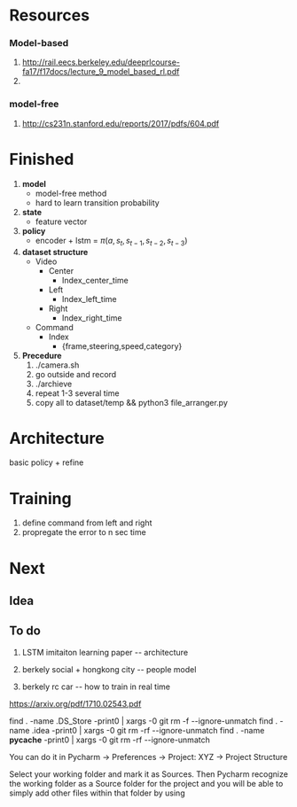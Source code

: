 
# Resources
### Model-based
1. http://rail.eecs.berkeley.edu/deeprlcourse-fa17/f17docs/lecture_9_model_based_rl.pdf
2. 
### model-free
1. http://cs231n.stanford.edu/reports/2017/pdfs/604.pdf

# Finished
1. __model__
    - model-free method
    - hard to learn transition probability
2. __state__
    - feature vector
3. __policy__
    - encoder + lstm = $\pi(a,s_t,s_{t-1},s_{t-2},s_{t-3})$ 
4. __dataset structure__
    - Video
        - Center
            - Index_center_time
        - Left
            - Index_left_time
        - Right
            - Index_right_time
    - Command
        - Index
            - {frame,steering,speed,category}
5. __Precedure__ 
    1. ./camera.sh
    2. go outside and record
    3. ./archieve
    4. repeat 1-3 several time
    5. copy all to dataset/temp && python3 file_arranger.py
  



# Architecture

basic policy + refine 

# Training

1. define command from left and right
1. propregate the error to n sec time


# Next
## Idea

## To do
1. LSTM imitaiton learning paper --  architecture

2. berkely social + hongkong city -- people model

3. berkely rc car -- how to train in real time






https://arxiv.org/pdf/1710.02543.pdf








find . -name .DS_Store -print0 | xargs -0 git rm -f --ignore-unmatch
find . -name .idea -print0 | xargs -0 git rm -rf --ignore-unmatch
find . -name __pycache__ -print0 | xargs -0 git rm -rf --ignore-unmatch

You can do it in Pycharm -> Preferences -> Project: XYZ -> Project Structure

Select your working folder and mark it as Sources. Then Pycharm recognize the working folder as a Source folder for the project and you will be able to simply add other files within that folder by using